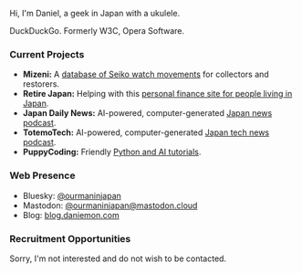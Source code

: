 Hi, I'm Daniel, a geek in Japan with a ukulele.

DuckDuckGo. Formerly W3C, Opera Software.

### Current Projects

* **Mizeni:** A [database of Seiko watch movements](https://mizeni.com) for collectors and restorers.
* **Retire Japan:** Helping with this [personal finance site for people living in Japan](https://www.retirejapan.com/).
* **Japan Daily News:** AI-powered, computer-generated [Japan news podcast](https://japandailynews.com).
* **TotemoTech:** AI-powered, computer-generated [Japan tech news podcast](https://totemotech.com).
* **PuppyCoding:** Friendly [Python and AI tutorials](https://puppycoding.com).

### Web Presence

* Bluesky: [@ourmaninjapan](https://bsky.app/profile/ourmaninjapan.bsky.social)
* Mastodon: [@ourmaninjapan@mastodon.cloud](https://mastodon.cloud/@ourmaninjapan)
* Blog: [blog.daniemon.com](https://blog.daniemon.com)

### Recruitment Opportunities

Sorry, I'm not interested and do not wish to be contacted.


<!---
tagawa/tagawa is a ✨ special ✨ repository because its `README.md` (this file) appears on your GitHub profile.
You can click the Preview link to take a look at your changes.
--->
